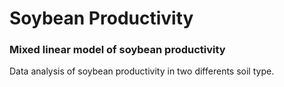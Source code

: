 # Soybean Productivity


### Mixed linear model of soybean productivity


Data analysis of soybean productivity in two differents soil type.